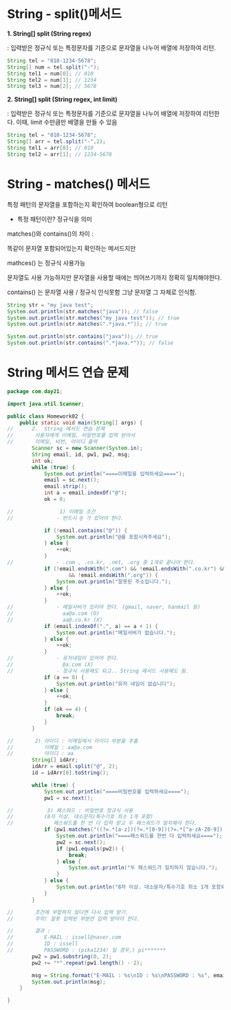 # String - split()메서드

**1. String[] split (String regex)**

: 입력받은 정규식 또는 특정문자를 기준으로 문자열을 나누어 배열에 저장하여 리턴.

```java
String tel = "010-1234-5678";
String[] num = tel.split("-");
String tel1 = num[0]; // 010
String tel2 = num[1]; // 1234
String tel3 = num[2]; // 5678
```

**2. String[] split (String regex, int limit)**

: 입력받은 정규식 또는 특정문자를 기준으로 문자열을 나누어 배열에 저장하여 리턴한다. 이때,  limit 수만큼만 배열을 만들 수 있음

```java
String tel = "010-1234-5678";
String[] arr = tel.split("-",2);
String tel1 = arr[0]; // 010
String tel2 = arr[1]; // 1234-5678
```

 

# String - matches() 메서드

특정 패턴의 문자열을 포함하는지 확인하여 boolean형으로 리턴

- 특정 패턴이란? 정규식을 의미

matches()와 contains()의 차이 : 

똑같이 문자열 포함되어있는지 확인하는 메서드지만

mathces() 는 정규식 사용가능 

문자열도 사용 가능하지만 문자열을 사용할 때에는 띄어쓰기까지 정확히 일치해야한다.

contains() 는 문자열 사용 / 정규식 인식못함 그냥 문자열 그 자체로 인식함.

```java
String str = "my java test";
System.out.println(str.matches("java")); // false
System.out.println(str.matches("my java test")); // true
System.out.println(str.matches(".*java.*")); // true

System.out.println(str.contains("java")); // true
System.out.println(str.contains(".*java.*")); // false


```



# String 메서드 연습 문제

```java
package com.day21;

import java.util.Scanner;

public class Homework02 {
	public static void main(String[] args) {
//		2.  String 메서드 연습 문제
//		 사용자에게 이메일, 비밀번호를 입력 받아서 
//		 이메일, 비번, 아이디 출력 
		Scanner sc = new Scanner(System.in);
		String email, id, pw1, pw2, msg;
		int ok;
		while (true) {
			System.out.println("====이메일을 입력하세요====");
			email = sc.next();
			email.strip();
			int a = email.indexOf("@");
			ok = 0;

//				 1) 이메일 조건
//				- 반드시 @ 가 있어야 한다.

			if (!email.contains("@")) {
				System.out.println("@를 포함시켜주세요");
			} else {
				++ok;
			}
//				- .com , .co.kr, .net, .org 중 1개로 끝나야 한다.
			if (!email.endsWith(".com") && !email.endsWith(".co.kr") && !email.endsWith(".net")
					&& !email.endsWith(".org")) {
				System.out.println("잘못된 주소입니다.");
			} else {
				++ok;
			}
//				- 메일서버가 있어야 한다. (gmail, naver, hanmail 등)
//				  aa@a.com (O)
//				  aa@.co.kr (X)
			if (email.indexOf(".", a) == a + 1) {
				System.out.println("메일서버가 없습니다.");
			} else {
				++ok;
			}
//				- 유저네임이 있어야 한다.
//				  @a.com (X)  
//				- 정규식 사용해도 되고.. String 메서드 사용해도 됨.
			if (a == 0) {
				System.out.println("유저 네임이 없습니다");
			} else {
				++ok;
			}
			if (ok == 4) {
				break;
			}
		}

//		 2) 아이디 : 이메일에서 아이디 부분을 추출 
//			이메일 : aa@a.com
//			아이디 : aa
		String[] idArr;
		idArr = email.split("@", 2);
		id = idArr[0].toString();

		while (true) {
			System.out.println("====비밀번호를 입력하세요====");
			pw1 = sc.next();

//			 3) 패스워드 : 비밀번호 정규식 사용
//			(8자 이상. 대소문자/특수기호 최소 1개 포함)
//		       패스워드를 한 번 더 입력 받고 두 패스워드가 일치해야 한다.
			if (pw1.matches("((?=.*[a-z])(?=.*[0-9])(?=.*[^a-zA-Z0-9]).{8,})")) {
				System.out.println("====패스워드를 한번 더 입력하세요====");
				pw2 = sc.next();
				if (pw1.equals(pw2)) {
					break;
				} else {
					System.out.println("두 패스워드가 일치하지 않습니다.");
				}
			} else {
				System.out.println("8자 이상. 대소문자/특수기호 최소 1개 포함되어야합니다");
			}
		}

//		 조건에 부합하지 않다면 다시 입력 받기.
//		 주의! 잘못 입력된 부분만 입력 받아야 한다.

//		 결과 : 
//			E-MAIL : issell@naver.com
//			ID : issell
//			PASSWORD : (pika1234! 일 경우,) pi*******
		pw2 = pw1.substring(0, 2);
		pw2 += "*".repeat(pw1.length() - 2);

		msg = String.format("E-MAIL : %s\nID : %s\nPASSWORD : %s", email, id, pw2);
		System.out.println(msg);
	}

}

```

